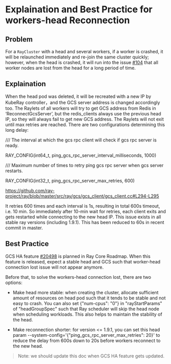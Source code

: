 # Explaination and Best Practice for workers-head Reconnection

## Problem

For a `RayCluster` with a head and several workers, if a worker is crashed, it will be relaunched immediately and re-join the same cluster quickly; however, when the head is crashed, it will run into the issue [#104](https://github.com/ray-project/kuberay/issues/104) that all worker nodes are lost from the head for a long period of time. 


## Explaination

When the head pod was deleted, it will be recreated with a new IP by KubeRay controller，and the GCS server address is changed accordingly too. The Raylets of all workers will try to get GCS address from Redis in ‘ReconnectGcsServer’, but the redis_clients always use the previous head IP, so they will always fail to get new GCS address. The Raylets will not exit until max retries are reached. There are two configurations determining this long delay:

/// The interval at which the gcs rpc client will check if gcs rpc server is ready.

RAY_CONFIG(int64_t, ping_gcs_rpc_server_interval_milliseconds, 1000)

/// Maximum number of times to retry ping gcs rpc server when gcs server restarts.

RAY_CONFIG(int32_t, ping_gcs_rpc_server_max_retries, 600)

https://github.com/ray-project/ray/blob/master/src/ray/gcs/gcs_client/gcs_client.cc#L294-L295

It retries 600 times and each interval is 1s, resulting in total 600s timeout, i.e. 10 min. So immediately after 10-min wait for retries, each client exits and gets restarted while connecting to the new head IP. This issue exists in all stable ray versions (including 1.9.1). This has been reduced to 60s in recent commit in master. 



## Best Practice

GCS HA feature [#20498](https://github.com/ray-project/ray/issues/20498) is planned in Ray Core Roadmap. When this feature is released, expect a stable head and GCS such that worker-head connection lost issue will not appear anymore. 

Before that, to solve the workers-head connection lost, there are two options:

- Make head more stable: when creating the cluster, allocate sufficient amount of resources on head pod such that it tends to be stable and not easy to crash. You can also set {"num-cpus": "0"} in "rayStartParams" of "headGroupSpec" such that Ray scheduler will skip the head node when scheduling workloads. This also helps to maintain the stability of the head. 

- Make reconnection shorter: for version <= 1.9.1, you can set this head param --system-config='{"ping_gcs_rpc_server_max_retries": 20}' to reduce the delay from 600s down to 20s before workers reconnect to the new head. 


> Note: we should update this doc when GCS HA feature gets updated.
